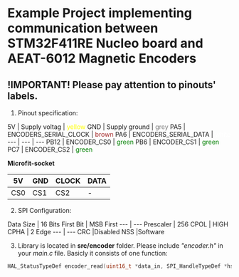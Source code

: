 # Example Project implementing communication between STM32F411RE Nucleo board and  AEAT-6012 Magnetic Encoders

## !IMPORTANT! Please pay attention to pinouts' labels.

1. Pinout specification:


5V	 | Supply voltag  			  |  <span style="color:yellow;">yellow</span>
GND  | Supply ground	  		  |  <span style="color:grey;">grey</span>
PA5  | ENCODERS_SERIAL_CLOCK	|  <span style="color:brown;">brown</span>
PA6  | ENCODERS_SERIAL_DATA		|  <span style="color:white;">white</span>
---  | --- 						        | ---
PB12 | ENCODER_CS0				    |  <span style="color:green;">green</span>
PB6  | ENCODER_CS1				    |  <span style="color:green;">green</span>
PC7  | ENCODER_CS2				    |  <span style="color:green;">green</span>


**Microfit-socket**

5V  | GND | CLOCK | DATA
--- | --- | ---   | ---
CS0 | CS1 | CS2   | -


2. SPI Configuration:

Data Size 	| 16 Bits
First Bit 	| MSB First
--- 		    | --- 
Prescaler	  | 256
CPOL		    | HIGH
CPHA		    | 2 Edge
--- 		    | --- 
CRC 		    |Disabled
NSS 		    |Software

3. Library is located in **src/encoder** folder. Please include *"encoder.h"*  in your *main.c* file. Basicly it consists of one function:

```C
HAL_StatusTypeDef encoder_read(uint16_t *data_in, SPI_HandleTypeDef *hspi1,int cs)
```
